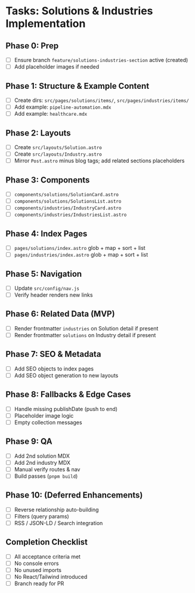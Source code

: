 # Tasks: Solutions & Industries Implementation

## Phase 0: Prep
- [ ] Ensure branch `feature/solutions-industries-section` active (created)
- [ ] Add placeholder images if needed

## Phase 1: Structure & Example Content
- [ ] Create dirs: `src/pages/solutions/items/`, `src/pages/industries/items/`
- [ ] Add example: `pipeline-automation.mdx`
- [ ] Add example: `healthcare.mdx`

## Phase 2: Layouts
- [ ] Create `src/layouts/Solution.astro`
- [ ] Create `src/layouts/Industry.astro`
- [ ] Mirror `Post.astro` minus blog tags; add related sections placeholders

## Phase 3: Components
- [ ] `components/solutions/SolutionCard.astro`
- [ ] `components/solutions/SolutionsList.astro`
- [ ] `components/industries/IndustryCard.astro`
- [ ] `components/industries/IndustriesList.astro`

## Phase 4: Index Pages
- [ ] `pages/solutions/index.astro` glob + map + sort + list
- [ ] `pages/industries/index.astro` glob + map + sort + list

## Phase 5: Navigation
- [ ] Update `src/config/nav.js`
- [ ] Verify header renders new links

## Phase 6: Related Data (MVP)
- [ ] Render frontmatter `industries` on Solution detail if present
- [ ] Render frontmatter `solutions` on Industry detail if present

## Phase 7: SEO & Metadata
- [ ] Add SEO objects to index pages
- [ ] Add SEO object generation to new layouts

## Phase 8: Fallbacks & Edge Cases
- [ ] Handle missing publishDate (push to end)
- [ ] Placeholder image logic
- [ ] Empty collection messages

## Phase 9: QA
- [ ] Add 2nd solution MDX
- [ ] Add 2nd industry MDX
- [ ] Manual verify routes & nav
- [ ] Build passes (`pnpm build`)

## Phase 10: (Deferred Enhancements)
- [ ] Reverse relationship auto-building
- [ ] Filters (query params)
- [ ] RSS / JSON-LD / Search integration

## Completion Checklist
- [ ] All acceptance criteria met
- [ ] No console errors
- [ ] No unused imports
- [ ] No React/Tailwind introduced
- [ ] Branch ready for PR
